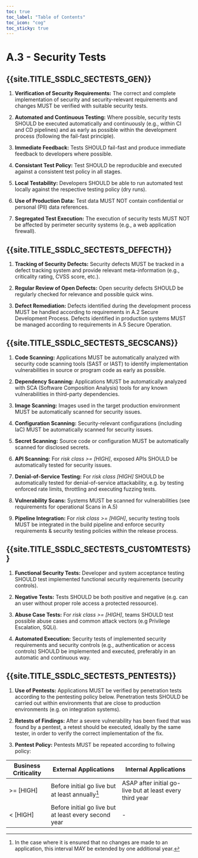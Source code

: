 ```yaml
---
toc: true
toc_label: "Table of Contents"
toc_icon: "cog"
toc_sticky: true
---
```

# A.3 - Security Tests

## {{site.TITLE_SSDLC_SECTESTS_GEN}}

1. **Verification of Security Requirements:** The correct and complete implementation of security and security-relevant requirements and changes MUST be verified with suitable security tests.

2. **Automated and Continuous Testing:** Where possible, security tests SHOULD be executed automatically and continuously (e.g., within CI and CD pipelines) and as early as possible within the development process (following the fail-fast principle).

3. **Immediate Feedback:** Tests SHOULD fail-fast and produce immediate feedback to developers where possible. 

4. **Consistant Test Policy:** Test SHOULD be reproducible and executed against a consistent test policy in all stages.

5. **Local Testability:** Developers SHOULD be able to run automated test locally against the respective testing policy (dry runs). 

6. **Use of Production Data:** Test data MUST NOT contain confidential or personal (PII) data references.

7. **Segregated Test Execution:** The execution of security tests MUST NOT be affected by perimeter security systems (e.g., a web application firewall).

## {{site.TITLE_SSDLC_SECTESTS_DEFECTH}}

1. **Tracking of Security Defects:** Security defects MUST be tracked in a defect tracking system and provide relevant meta-information (e.g., criticality rating, CVSS score, etc.).

2. **Regular Review of Open Defects:** Open security defects SHOULD be regularly checked for relevance and possible quick wins.

3. **Defect Remediation:** Defects identified during the development process MUST be handled according to requirements in A.2 Secure Development Process. Defects identified in production systems MUST be managed according to requirements in A.5 Secure Operation.

## {{site.TITLE_SSDLC_SECTESTS_SECSCANS}}

1. **Code Scanning:** Applications MUST be automatically analyzed with security code scanning tools (SAST or IAST) to identify implementation vulnerabilities in source or program code as early as possible.

2. **Dependency Scanning:** Applications MUST be automatically analyzed with SCA (Software Composition Analysis) tools for any known vulnerabilities in third-party dependencies.

3. **Image Scanning:** Images used in the target production environment MUST be automatically scanned for security issues.

4. **Configuration Scanning:** Security-relevant configurations (including IaC) MUST be automatically scanned for security issues.

5. **Secret Scanning:** Source code or configuration MUST be automatically scanned for disclosed secrets.

6. **API Scanning:** For *risk class >= [HIGH]*, exposed APIs SHOULD be automatically tested for security issues.

7. **Denial-of-Service Testing:** For *risk class [HIGH]* SHOULD be automatically tested for denial-of-service attackability, e.g. by testing enforced rate limits, throttling and executing fuzzing tests.

8. **Vulnerability Scans:** Systems MUST be scanned for vulnerabilities (see requirements for operational Scans in A.5)

9. **Pipeline Integration:** For *risk class >= [HIGH]*, security testing tools MUST be integrated in the build pipeline and enforce security requirements & security testing policies within the release process.

## {{site.TITLE_SSDLC_SECTESTS_CUSTOMTESTS}}

1. **Functional Security Tests:** Developer and system acceptance testing SHOULD test implemented functional security requirements (security controls).

2. **Negative Tests:** Tests SHOULD be both positive and negative (e.g. can an user without proper role access a protected ressource).

3. **Abuse Case Tests:** For *risk class >= [HIGH]*, teams SHOULD test possible abuse cases and common attack vectors (e.g Privilege Escalation, SQLi).

4. **Automated Execution:** Security tests of implemented security requirements and security controls (e.g., authentication or access controls) SHOULD be implemented and executed, preferably in an automatic and continuous way.

## {{site.TITLE_SSDLC_SECTESTS_PENTESTS}}

1. **Use of Pentests:** Applications MUST be verified by penetration tests according to the pentesting policy below. Penetration tests SHOULD be carried out within environments that are close to production environments (e.g. on integration systems).

2. **Retests of Findings:** After a severe vulnerability has been fixed that was found by a pentest, a retest should be executed, ideally by the same tester, in order to verify the correct implementation of the fix.
 
3. **Pentest Policy:** Pentests MUST be repeated according to follwing policy:
   
| Business Criticality | External Applications  | Internal Applications |
| ------------- | ------------- | ------------- |
| >= [HIGH] | Before initial go live but at least annually[^1]  | ASAP after initial go-live but at least every third year  |
| < [HIGH] | Before initial go live but at least every second year  | - | 

[^1]: In the case where it is ensured that no changes are made to an application, this interval MAY be extended by one additional year.
